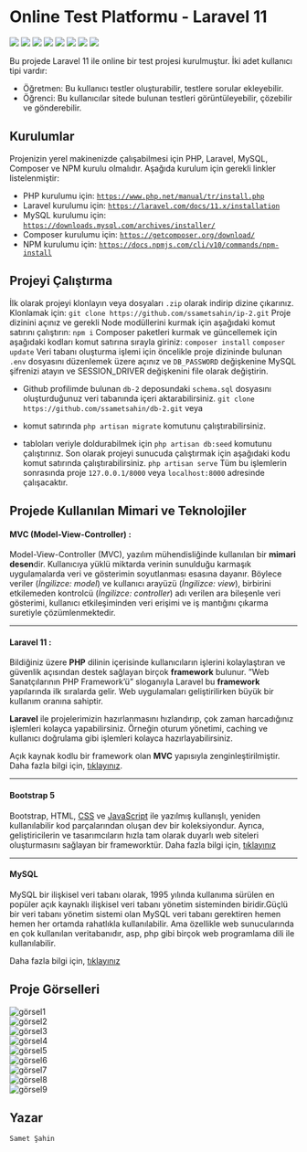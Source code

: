 ﻿# Online Test Platformu - Laravel 11
![](https://img.shields.io/badge/HTML5-E34F26?style=for-the-badge&logo=html5&logoColor=white)
![](https://img.shields.io/badge/CSS3-1572B6?style=for-the-badge&logo=css3&logoColor=white)
![](https://img.shields.io/badge/JavaScript-F7DF1E?style=for-the-badge&logo=javascript&logoColor=black)
![](https://img.shields.io/badge/PHP-777BB4?style=for-the-badge&logo=php&logoColor=white)
![](https://img.shields.io/badge/MySQL-00000F?style=for-the-badge&logo=mysql&logoColor=white)
![](https://img.shields.io/badge/npm-CB3837?style=for-the-badge&logo=npm&logoColor=white)
![](https://img.shields.io/badge/Bootstrap-563D7C?style=for-the-badge&logo=bootstrap&logoColor=white)
![](https://img.shields.io/badge/Laravel-FF2D20?style=for-the-badge&logo=laravel&logoColor=white)

Bu projede Laravel 11 ile online bir test projesi kurulmuştur. İki adet kullanıcı tipi vardır:
- Öğretmen: Bu kullanıcı testler oluşturabilir, testlere sorular ekleyebilir.
- Öğrenci: Bu kullanıcılar sitede bulunan testleri görüntüleyebilir, çözebilir ve gönderebilir.
## Kurulumlar

Projenizin yerel makinenizde çalışabilmesi için PHP, Laravel, MySQL, Composer ve NPM kurulu olmalıdır. Aşağıda kurulum için gerekli linkler listelenmiştir:

- PHP kurulumu için: [`https://www.php.net/manual/tr/install.php`](https://www.php.net/manual/tr/install.php)
- Laravel kurulumu için: [`https://laravel.com/docs/11.x/installation`](https://laravel.com/docs/11.x/installation)
- MySQL kurulumu için: [`https://downloads.mysql.com/archives/installer/`](https://downloads.mysql.com/archives/installer/)
- Composer kurulumu için: [`https://getcomposer.org/download/`](https://getcomposer.org/download/)
- NPM kurulumu için: [`https://docs.npmjs.com/cli/v10/commands/npm-install`](https://docs.npmjs.com/cli/v10/commands/npm-install)

## Projeyi Çalıştırma
İlk olarak projeyi klonlayın veya dosyaları `.zip` olarak indirip dizine çıkarınız. Klonlamak için:
`git clone https://github.com/ssametsahin/ip-2.git`
Proje dizinini açınız ve gerekli Node modüllerini kurmak için aşağıdaki komut satırını çalıştırın:
`npm i`
Composer paketleri kurmak ve güncellemek için aşağıdaki kodları komut satırına sırayla giriniz:
`composer install`
`composer update`
Veri tabanı oluşturma işlemi için öncelikle proje dizininde bulunan `.env` dosyasını düzenlemek üzere açınız ve `DB_PASSWORD` değişkenine MySQL şifrenizi atayın ve SESSION_DRIVER değişkenini file olarak değiştirin.
- Github profilimde bulunan `db-2` deposundaki `schema.sql` dosyasını oluşturduğunuz veri tabanında içeri aktarabilirsiniz.
`git clone https://github.com/ssametsahin/db-2.git`
veya

- komut satırında `php artisan migrate` komutunu çalıştırabilirsiniz.

- tabloları veriyle doldurabilmek için `php artisan db:seed` komutunu çalıştırınız.
Son olarak projeyi sunucuda çalıştırmak için aşağıdaki kodu komut satırında çalıştırabilirsiniz.
`php artisan serve`
Tüm bu işlemlerin sonrasında proje `127.0.0.1/8000` veya `localhost:8000` adresinde çalışacaktır.
## Projede Kullanılan Mimari ve Teknolojiler

#### **MVC (Model-View-Controller) :**
Model-View-Controller (MVC), yazılım mühendisliğinde kullanılan bir **mimari desen**dir. Kullanıcıya yüklü miktarda verinin sunulduğu karmaşık uygulamalarda veri ve gösterimin soyutlanması esasına dayanır. Böylece veriler (*İngilizce: model*) ve kullanıcı arayüzü (*İngilizce: view*), birbirini etkilemeden kontrolcü (*İngilizce: controller*) adı verilen ara bileşenle veri gösterimi, kullanıcı etkileşiminden veri erişimi ve iş mantığını çıkarma suretiyle çözümlenmektedir.
<hr>

#### **Laravel 11 :**
Bildiğiniz üzere **PHP** dilinin içerisinde kullanıcıların işlerini kolaylaştıran ve güvenlik açısından destek sağlayan birçok **framework** bulunur. ”Web Sanatçılarının PHP Framework’ü” sloganıyla Laravel bu **framework** yapılarında ilk sıralarda gelir. Web uygulamaları geliştirilirken büyük bir kullanım oranına sahiptir.

**Laravel**  ile projelerimizin hazırlanmasını hızlandırıp, çok zaman harcadığınız işlemleri kolayca yapabilirsiniz. Örneğin oturum yönetimi, caching ve kullanıcı doğrulama gibi işlemleri kolayca hazırlayabilirsiniz.

Açık kaynak kodlu bir framework olan  **MVC**  yapısıyla zenginleştirilmiştir.
Daha fazla bilgi için, [tıklayınız](https://laravel.com/docs/11.x/).
<hr>

#### **Bootstrap 5**
Bootstrap, HTML, [CSS](https://www.argenova.com.tr/css "CSS") ve [JavaScript](https://www.argenova.com.tr/javascript "JavaScript") ile yazılmış kullanışlı, yeniden kullanılabilir kod parçalarından oluşan dev bir koleksiyondur. Ayrıca, geliştiricilerin ve tasarımcıların hızla tam olarak duyarlı web siteleri oluşturmasını sağlayan bir frameworktür.
Daha fazla bilgi için, [tıklayınız](https://getbootstrap.com/docs/5.0/getting-started/introduction/)
<hr>


#### **MySQL**
MySQL bir ilişkisel veri tabanı olarak, 1995 yılında kullanıma sürülen en popüler açık kaynaklı ilişkisel veri tabanı yönetim sisteminden biridir.Güçlü bir veri tabanı yönetim sistemi olan MySQL veri tabanı gerektiren hemen hemen her ortamda rahatlıkla kullanılabilir. Ama özellikle web sunucularında en çok kullanılan veritabanıdır, asp, php gibi birçok web programlama dili ile kullanılabilir.

Daha fazla bilgi için, [tıklayınız](https://www.mysql.com/)

## Proje Görselleri
![görsel1](https://github.com/user-attachments/assets/de8768da-029b-408a-80b2-1d1b8054c2c4)
<br>
![görsel2](https://github.com/user-attachments/assets/1763251c-801a-4e00-92f2-b2ff99ff6282)
<br>
![görsel3](https://github.com/user-attachments/assets/cb5e15ce-bb43-416c-b5ef-2bd7fe6184c9)
<br>
![görsel4](https://github.com/user-attachments/assets/9cbb08e6-9345-4258-bd32-8051cd2f25a2)
<br>
![görsel5](https://github.com/user-attachments/assets/9730a6ea-15fe-4857-bc57-635b181d7caf)
<br>
![görsel6](https://github.com/user-attachments/assets/37ea40c8-b36e-44e8-bffa-b9d5778aeb45)
<br>
![görsel7](https://github.com/user-attachments/assets/7cf9c754-534f-4e5e-9e4a-42a274721d22)
<br>
![görsel8](https://github.com/user-attachments/assets/1f0055bd-dd88-4517-9a7e-cc602a19abb3)
<br>
![görsel9](https://github.com/user-attachments/assets/3d4a6506-87fd-4341-aec6-72c2ba166d1e)


## Yazar
`Samet Şahin`
<br>
